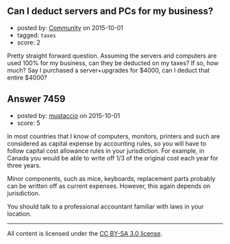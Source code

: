 ## Can I deduct servers and PCs for my business?

- posted by: [Community](https://stackexchange.com/users/-1/community) on 2015-10-01
- tagged: `taxes`
- score: 2

<p>Pretty straight forward question.  Assuming the servers and computers are used 100% for my business, can they be deducted on my taxes?  If so, how much?  Say I purchased a server+upgrades for $4000, can I deduct that entire $4000?</p>



## Answer 7459

- posted by: [mustaccio](https://stackexchange.com/users/1270839/mustaccio) on 2015-10-01
- score: 5

<p>In most countries that I know of computers, monitors, printers and such are considered as capital expense by accounting rules, so you will have to follow capital cost allowance rules in your jurisdiction. For example, in Canada you would be able to write off 1/3 of the original cost each year for three years.</p>

<p>Minor components, such as mice, keyboards, replacement parts probably can be written off as current expenses. However, this again depends on jurisdiction. </p>

<p>You should talk to a professional accountant familiar with laws in your location.</p>




---

All content is licensed under the [CC BY-SA 3.0 license](https://creativecommons.org/licenses/by-sa/3.0/).
